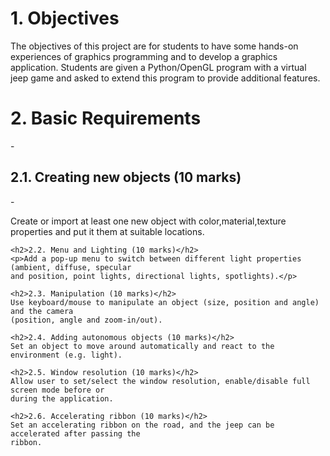 <h1> 1. Objectives </h1>
    The objectives of this project are for students to have some hands-on experiences of graphics
    programming and to develop a graphics application. Students are given a Python/OpenGL
    program with a virtual jeep game and asked to extend this program to provide additional features.

<h1> 2. Basic Requirements </h1>
    -<h2>2.1.  Creating new objects (10 marks) </h2>
        -<p>Create or import at least one new object with color,material,texture properties and put
        it them at suitable locations.</p>

    <h2>2.2. Menu and Lighting (10 marks)</h2>
    <p>Add a pop-up menu to switch between different light properties (ambient, diffuse, specular
    and position, point lights, directional lights, spotlights).</p>

    <h2>2.3. Manipulation (10 marks)</h2>
    Use keyboard/mouse to manipulate an object (size, position and angle) and the camera
    (position, angle and zoom-in/out).

    <h2>2.4. Adding autonomous objects (10 marks)</h2>
    Set an object to move around automatically and react to the environment (e.g. light).

    <h2>2.5. Window resolution (10 marks)</h2>
    Allow user to set/select the window resolution, enable/disable full screen mode before or
    during the application.

    <h2>2.6. Accelerating ribbon (10 marks)</h2>
    Set an accelerating ribbon on the road, and the jeep can be accelerated after passing the
    ribbon.
